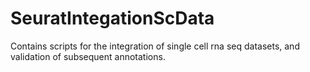 # SeuratIntegationScData
Contains scripts for the integration of single cell rna seq datasets, and validation of subsequent annotations.  
